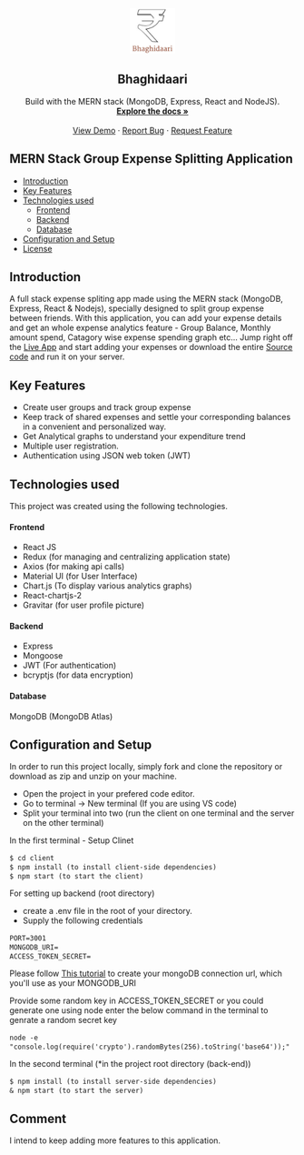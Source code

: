 

<div align="center">
  <a href="">
    <img src="./client/public/images/logo.png" alt="Logo" width="80" height="80">
  </a>

  <h2 align="center">Bhaghidaari</h2>

  <p align="center">
    Build with the MERN stack (MongoDB, Express, React and NodeJS).
    <br />
    <a href="https://github.com/Rohit8940/Bhaghidaari"><strong>Explore the docs »</strong></a>
    <br />
    <br />
    <a href="https://bhaghidaari.vercel.app/">View Demo</a>
    ·
    <a href="https://github.com/Rohit8940/Bhaghidaari/issues">Report Bug</a>
    ·
    <a href="https://github.com/Rohit8940/Bhaghidaari/pulls">Request Feature</a>
  </p>
</div>

## MERN Stack Group Expense Splitting Application

  * [Introduction](#introduction)
  * [Key Features](#key-features)
  * [Technologies used](#technologies-used)
      - [Frontend](#frontend)
      - [Backend](#backend)
      - [Database](#database)
  * [Configuration and Setup](#configuration-and-setup)
  * [License](#license)


## Introduction
A full stack expense spliting app made using the MERN stack (MongoDB, Express, React & Nodejs), specially designed to split group expense between friends. With this application, you can add your expense details and get an whole expense analytics feature - Group Balance, Monthly amount spend, Catagory wise expense spending graph etc... Jump right off the [Live App](https://bhaghidaari.vercel.app/) and start adding your expenses or download the entire [Source code](https://github.com/Rohit8940/Bhaghidaari) and run it on your server.



## Key Features
- Create user groups and track group expense 
- Keep track of shared expenses and settle your corresponding balances in a convenient and personalized way. 
- Get Analytical graphs to understand your expenditure trend 
- Multiple user registration.
- Authentication using JSON web token (JWT) 


## Technologies used
This project was created using the following technologies.

#### Frontend

- React JS
- Redux (for managing and centralizing application state)
- Axios (for making api calls)
- Material UI (for User Interface)
- Chart.js (To display various analytics graphs)
- React-chartjs-2  
- Gravitar (for user profile picture)

#### Backend

- Express
- Mongoose
- JWT (For authentication)
- bcryptjs (for data encryption)

#### Database
MongoDB (MongoDB Atlas)

## Configuration and Setup
In order to run this project locally, simply fork and clone the repository or download as zip and unzip on your machine. 
- Open the project in your prefered code editor.
- Go to terminal -> New terminal (If you are using VS code)
- Split your terminal into two (run the client on one terminal and the server on the other terminal)

In the first terminal - Setup Clinet 

```
$ cd client
$ npm install (to install client-side dependencies)
$ npm start (to start the client)
```

For setting up backend (root directory) 
- create a .env file in the root of your directory.
- Supply the following credentials

```
PORT=3001
MONGODB_URI=
ACCESS_TOKEN_SECRET=

```

Please follow [This tutorial](https://dev.to/dalalrohit/how-to-connect-to-mongodb-atlas-using-node-js-k9i) to create your mongoDB connection url, which you'll use as your MONGODB_URI

Provide some random key in ACCESS_TOKEN_SECRET or you could generate one using node enter the below command in the terminal to genrate a random secret key 

```
node -e "console.log(require('crypto').randomBytes(256).toString('base64'));"
```

In the second terminal (*in the project root directory (back-end))

```
$ npm install (to install server-side dependencies)
& npm start (to start the server)
```

## Comment
I intend to keep adding more features to this application.

